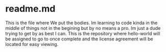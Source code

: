 # readme.md
This is the file where We put the bodies. Im learning to code kinda in the middle of things not in the begining but by no means a pro. Im just a dude trying to get by as best I can. This is the repository where hello-world will be assigned to go to once complete and the license agreement will be located for easy viewing.
